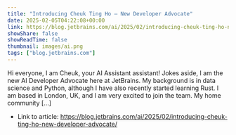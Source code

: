 ```yaml
---
title: "Introducing Cheuk Ting Ho – New Developer Advocate"
date: 2025-02-05T04:22:08+00:00
link: https://blog.jetbrains.com/ai/2025/02/introducing-cheuk-ting-ho-new-developer-advocate/
showShare: false
showReadTime: false
thumbnail: images/ai.png
tags: ["blog.jetbrains.com"]
---
```

Hi everyone, I am Cheuk, your AI Assistant assistant! Jokes aside, I am the new AI Developer Advocate here at JetBrains. My background is in data science and Python, although I have also recently started learning Rust. I am based in London, UK, and I am very excited to join the team. My home community […]

- Link to article: https://blog.jetbrains.com/ai/2025/02/introducing-cheuk-ting-ho-new-developer-advocate/